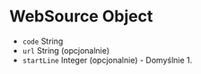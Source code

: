 # WebSource Object

* `code` String
* `url` String (opcjonalnie)
* `startLine` Integer (opcjonalnie) - Domyślnie 1.